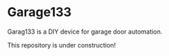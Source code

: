 # Garage133

Garag133 is a DIY device for garage door automation.

This repository is under construction!
